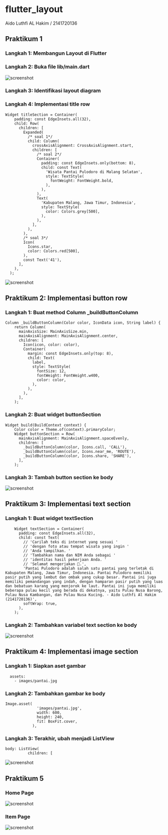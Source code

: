 # flutter_layout
Aido Luthfi AL Hakim / 2141720136
## Praktikum 1
### Langkah 1: Membangun Layout di Flutter
### Langkah 2: Buka file lib/main.dart
![screenshot](screenshot/hello.png)

### Langkah 3: Identifikasi layout diagram

### Langkah 4: Implementasi title row
```
Widget titleSection = Container(
    padding: const EdgeInsets.all(32),
    child: Row(
      children: [
        Expanded(
          /* soal 1*/
          child: Column(
            crossAxisAlignment: CrossAxisAlignment.start,
            children: [
              /* soal 2*/
              Container(
                padding: const EdgeInsets.only(bottom: 8),
                child: const Text(
                  'Wisata Pantai Pulodoro di Malang Selatan',
                  style: TextStyle(
                    fontWeight: FontWeight.bold,
                  ),
                ),
              ),
              Text(
                'Kabupaten Malang, Jawa Timur, Indonesia',
                style: TextStyle(
                  color: Colors.grey[500],
                ),
              ),
            ],
          ),
        ),
        /* soal 3*/
        Icon(
          Icons.star,
          color: Colors.red[500],
        ),
        const Text('41'),
      ],
    ),
  );
```
![screenshot](screenshot/title.png)
## Praktikum 2: Implementasi button row
### Langkah 1: Buat method Column _buildButtonColumn
```
Column _buildButtonColumn(Color color, IconData icon, String label) {
    return Column(
      mainAxisSize: MainAxisSize.min,
      mainAxisAlignment: MainAxisAlignment.center,
      children: [
        Icon(icon, color: color),
        Container(
          margin: const EdgeInsets.only(top: 8),
          child: Text(
            label,
            style: TextStyle(
              fontSize: 12,
              fontWeight: FontWeight.w400,
              color: color,
            ),
          ),
        ),
      ],
    );
```
### Langkah 2: Buat widget buttonSection
```
Widget build(BuildContext context) {
    Color color = Theme.of(context).primaryColor;
    Widget buttonSection = Row(
      mainAxisAlignment: MainAxisAlignment.spaceEvenly,
      children: [
        _buildButtonColumn(color, Icons.call, 'CALL'),
        _buildButtonColumn(color, Icons.near_me, 'ROUTE'),
        _buildButtonColumn(color, Icons.share, 'SHARE'),
      ],
    );
```
### Langkah 3: Tambah button section ke body
![screenshot](screenshot/button.png)
## Praktikum 3: Implementasi text section
### Langkah 1: Buat widget textSection
```
    Widget textSection = Container(
      padding: const EdgeInsets.all(32),
      child: const Text(
        // 'Carilah teks di internet yang sesuai '
        // 'dengan foto atau tempat wisata yang ingin '
        // 'Anda tampilkan. '
        // 'Tambahkan nama dan NIM Anda sebagai '
        // 'identitas hasil pekerjaan Anda. '
        // 'Selamat mengerjakan 🙂.',
        'Pantai Pulodoro adalah salah satu pantai yang terletak di Kabupaten Malang, Jawa Timur, Indonesia. Pantai Pulodoro memiliki pasir putih yang lembut dan ombak yang cukup besar. Pantai ini juga memiliki pemandangan yang indah, dengan hamparan pasir putih yang luas dan bebatuan karang yang menjorok ke laut. Pantai ini juga memiliki beberapa pulau kecil yang berada di dekatnya, yaitu Pulau Nusa Barong, Pulau Nusa Kambangan, dan Pulau Nusa Kucing. - Aido Luthfi Al Hakim (2141720136)',
        softWrap: true,
      ),
    );
```
### Langkah 2: Tambahkan variabel text section ke body
![screenshot](screenshot/text.png)
## Praktikum 4: Implementasi image section
### Langkah 1: Siapkan aset gambar
```
  assets:
    - images/pantai.jpg
```
### Langkah 2: Tambahkan gambar ke body
```
Image.asset(
              'images/pantai.jpg',
              width: 600,
              height: 240,
              fit: BoxFit.cover,
            ),
```
### Langkah 3: Terakhir, ubah menjadi ListView
```
body: ListView(
          children: [
```
![screenshot](screenshot/image.png)
## Praktikum 5
### Home Page
![screenshot](screenshot/route1.png)
### Item Page
![screenshot](screenshot/route2.png)
